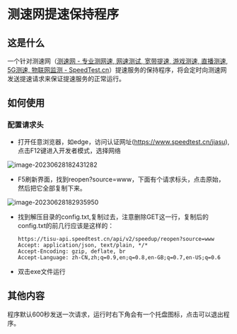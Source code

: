 # 测速网提速保持程序

## 这是什么

一个针对测速网（[测速网 - 专业测网速, 网速测试, 宽带提速, 游戏测速, 直播测速, 5G测速, 物联网监测 - SpeedTest.cn](https://www.speedtest.cn/)）提速服务的保持程序，将会定时向测速网发送提速请求来保证提速服务的正常运行。

## 如何使用

### 配置请求头

- 打开任意浏览器，如edge，访问认证网址(https://www.speedtest.cn/jiasu),点击F12键进入开发者模式，选择网络

![image-20230628182431282](https://cdn.jsdelivr.net/gh/xywml/picgo_img@main/202306281837459.png)

- F5刷新界面，找到reopen?source=www，下面有个请求标头，点击原始，然后把它全部复制下来。

![image-20230628182935950](https://cdn.jsdelivr.net/gh/xywml/picgo_img@main/202306281835083.png)

- 找到解压目录的config.txt,复制过去，注意删除GET这一行，复制后的config.txt的前几行应该是这样的：

  ```
  https://tisu-api.speedtest.cn/api/v2/speedup/reopen?source=www
  Accept: application/json, text/plain, */*
  Accept-Encoding: gzip, deflate, br
  Accept-Language: zh-CN,zh;q=0.9,en;q=0.8,en-GB;q=0.7,en-US;q=0.6
  ```

- 双击exe文件运行

## 其他内容

程序默认600秒发送一次请求，运行时右下角会有一个托盘图标，点击可以退出程序。
